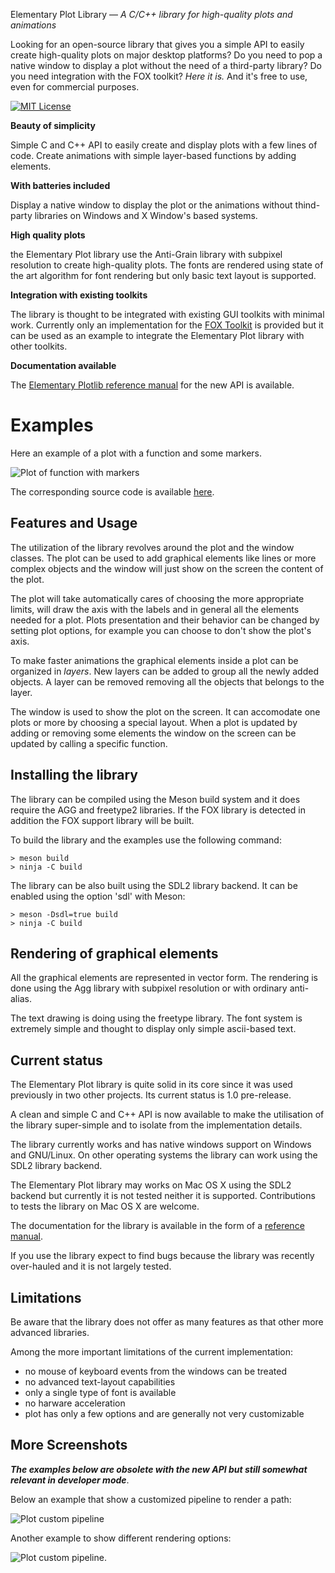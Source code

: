Elementary Plot Library — *A C/C++ library for high-quality plots and animations*

Looking for an open-source library that gives you a simple API to easily
create high-quality plots on major desktop platforms? Do you need to pop
a native window to display a plot without the need of a third-party library?
Do you need integration with the FOX toolkit?
*Here it is.* And it's free to use, even for commercial purposes.

[![MIT License](https://img.shields.io/badge/License-MIT-yellow.svg)](https://opensource.org/licenses/MIT)

**Beauty of simplicity**

Simple C and C++ API to easily create and display plots with a few lines of code. Create animations with simple layer-based functions by adding elements.

**With batteries included**

Display a native window to display the plot or the animations without thind-party libraries on Windows and X Window's based systems.

**High quality plots**

the Elementary Plot library use the Anti-Grain library with subpixel resolution to create high-quality plots. The fonts are rendered using state of the art algorithm for font rendering but only basic text layout is supported.

**Integration with existing toolkits**

The library is thought to be integrated with existing GUI toolkits with minimal work. Currently only an implementation for the [FOX Toolkit](http://www.fox-toolkit.org/) is provided but it can be used as an example to integrate the Elementary Plot library with other toolkits.

**Documentation available**

The [Elementary Plotlib reference manual](http://franko.github.io/elementary-plotlib/manual/) for the new API is available.

Examples
========

Here an example of a plot with a function and some markers.

![Plot of function with markers](https://github.com/franko/elementary-plotlib/blob/master/sphinx-doc/manual/source/plot-function-example.png)

The corresponding source code is available [here](https://github.com/franko/elementary-plotlib/blob/master/tests/test-window-function.cpp).

Features and Usage
---

The utilization of the library revolves around the plot and the window classes. The plot can be used to add graphical elements like lines or more complex objects and the window will just show on the screen the content of the plot.

The plot will take automatically cares of choosing the more appropriate limits, will draw the axis with the labels and in general all the elements needed for a plot. Plots presentation and their behavior can be changed by setting plot options, for example you can choose to don't show the plot's axis.

To make faster animations the graphical elements inside a plot can be organized in *layers*. New layers can be added to group all the newly added objects. A layer can be removed removing all the objects that belongs to the layer.

The window is used to show the plot on the screen. It can accomodate one plots or more by choosing a special layout. When a plot is updated by adding or removing some elements the window on the screen can be updated by calling a specific function.

Installing the library
---

The library can be compiled using the Meson build system and it does require the
AGG and freetype2 libraries. If the FOX library is detected in addition the FOX
support library will be built.

To build the library and the examples use the following command:
```
> meson build
> ninja -C build
```

The library can be also built using the SDL2 library backend.
It can be enabled using the option 'sdl' with Meson:

```
> meson -Dsdl=true build
> ninja -C build
```

Rendering of graphical elements
----

All the graphical elements are represented in vector form. The rendering is done using the Agg library with subpixel resolution or with ordinary anti-alias.

The text drawing is doing using the freetype library. The font system is extremely simple and thought to display only simple ascii-based text.


Current status
---

The Elementary Plot library is quite solid in its core since it was used previously in two other projects.
Its current status is 1.0 pre-release.

A clean and simple C and C++ API is now available to make the utilisation of the library super-simple and to isolate from the implementation details.

The library currently works and has native windows support on Windows and
GNU/Linux.
On other operating systems the library can work using the SDL2 library backend.

The Elementary Plot library may works on Mac OS X using the SDL2 backend
but currently it is not tested neither it is supported.
Contributions to tests the library on Mac OS X are welcome.

The documentation for the library is available in the form of a [reference manual](http://franko.github.io/elementary-plotlib/).

If you use the library expect to find bugs because the library was recently over-hauled and it is not largely tested.

Limitations
---

Be aware that the library does not offer as many features as that other more advanced libraries.

Among the more important limitations of the current implementation:

  - no mouse of keyboard events from the windows can be treated
  - no advanced text-layout capabilities
  - only a single type of font is available
  - no harware acceleration
  - plot has only a few options and are generally not very customizable

More Screenshots
---

***The examples below are obsolete with the new API but still somewhat relevant in developer mode***.

Below an example that show a customized pipeline to render a path:

![Plot custom pipeline](https://github.com/franko/elementary-plotlib/blob/master/doc/libcanvas-custom-pipeline.png)

Another example to show different rendering options:

![Plot custom pipeline](https://github.com/franko/elementary-plotlib/blob/master/doc/libcanvas-rendering-options.png).
